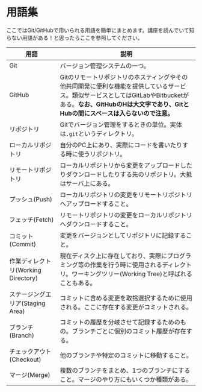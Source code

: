 # 用語集

ここではGit/GitHubで用いられる用語を簡単にまとめます。講座を読んでいて知らない用語がある！と思ったらここを参照してください。

|用語|説明|
|---|---|
|Git|バージョン管理システムの一つ。|
|GitHub|Gitのリモートリポジトリのホスティングやその他共同開発に便利な機能を提供しているサービス。類似サービスとしてはGitLabやBitbucketがある。**なお、GitHubのHは大文字であり、GitとHubの間にスペースは入らないので注意。**|
|リポジトリ|Gitでバージョン管理をするときの単位。実体は`.git`というディレクトリ。|
|ローカルリポジトリ|自分のPC上にあり、実際にコードを書いたりする時に使うリポジトリ。|
|リモートリポジトリ|ローカルリポジトリから変更をアップロードしたりダウンロードしたりする先のリポジトリ。大抵はサーバ上にある。|
|プッシュ(Push)|ローカルリポジトリの変更をリモートリポジトリへアップロードすること。|
|フェッチ(Fetch)|リモートリポジトリの変更をローカルリポジトリへダウンロードすること。|
|コミット(Commit)|変更をバージョンとしてリポジトリに記録すること。|
|作業ディレクトリ(Working Directory)|現在ディスク上に存在しており、実際にプログラミング等の作業を行う時に使用されるディレクトリ。ワーキングツリー(Working Tree)と呼ばれることもある。|
|ステージングエリア(Staging Area)|コミットに含める変更を取捨選択するために使用される。ここに存在する変更がコミットされる。|
|ブランチ(Branch)|コミットの履歴を分岐させて記録するためのもの。ブランチごとに個別のコミット履歴が存在する。|
|チェックアウト(Checkout)|他のブランチや特定のコミットに移動すること。|
|マージ(Merge)|複数のブランチをまとめ、1つのブランチにすること。マージのやり方にもいくつか種類がある。|
